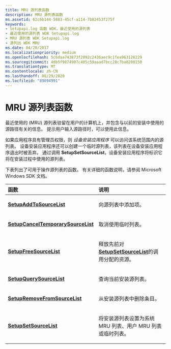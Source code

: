 ```yaml
---
title: MRU 源列表函数
description: MRU 源列表函数
ms.assetid: 62c6b144-5883-45cf-a114-7b82453f275f
keywords:
- Setupapi.log 函数 WDK，最近使用的源列表
- 最近使用的源列表 WDK Setupapi.log
- MRU 源列表 WDK Setupapi.log
- 源列出 WDK MRU
ms.date: 04/20/2017
ms.localizationpriority: medium
ms.openlocfilehash: 5c6daa743873f2092c2436aec9c1fea963126229
ms.sourcegitcommit: 4db5f9874907c405c59aaad7bcc28c7ba8280150
ms.translationtype: MT
ms.contentlocale: zh-CN
ms.lasthandoff: 08/29/2020
ms.locfileid: "89094991"
---
```

# <a name="mru-source-list-functions"></a>MRU 源列表函数





最近使用的 (MRU) 源列表驻留在用户的计算机上，并包含与以前的安装中使用的源路径有关的信息。 提示用户输入源路径时，可以使用此信息。

如果应用程序具有管理员权限，则 *设备安装应用程序* 可以访问该系统范围内的源列表。 设备安装应用程序还可以创建一个临时源列表，该列表在设备安装应用程序退出时被丢弃。 通过调用 **SetupSetSourceList**，设备安装应用程序将标识它将在安装过程中使用的源列表。

下表列出了可用于操作源列表的函数。 有关详细的函数说明，请参阅 Microsoft Windows SDK 文档。

<table>
<colgroup>
<col width="50%" />
<col width="50%" />
</colgroup>
<thead>
<tr class="header">
<th align="left">函数</th>
<th align="left">说明</th>
</tr>
</thead>
<tbody>
<tr class="odd">
<td align="left"><p><a href="https://docs.microsoft.com/windows/desktop/api/setupapi/nf-setupapi-setupaddtosourcelista" data-raw-source="[&lt;strong&gt;SetupAddToSourceList&lt;/strong&gt;](/windows/desktop/api/setupapi/nf-setupapi-setupaddtosourcelista)"><strong>SetupAddToSourceList</strong></a></p></td>
<td align="left"><p>向源列表中添加项。</p></td>
</tr>
<tr class="even">
<td align="left"><p><a href="https://docs.microsoft.com/windows/desktop/api/setupapi/nf-setupapi-setupcanceltemporarysourcelist" data-raw-source="[&lt;strong&gt;SetupCancelTemporarySourceList&lt;/strong&gt;](/windows/desktop/api/setupapi/nf-setupapi-setupcanceltemporarysourcelist)"><strong>SetupCancelTemporarySourceList</strong></a></p></td>
<td align="left"><p>取消使用临时列表。</p></td>
</tr>
<tr class="odd">
<td align="left"><p><a href="https://docs.microsoft.com/windows/desktop/api/setupapi/nf-setupapi-setupfreesourcelista" data-raw-source="[&lt;strong&gt;SetupFreeSourceList&lt;/strong&gt;](/windows/desktop/api/setupapi/nf-setupapi-setupfreesourcelista)"><strong>SetupFreeSourceList</strong></a></p></td>
<td align="left"><p>释放先前对 <a href="https://docs.microsoft.com/windows/desktop/api/setupapi/nf-setupapi-setupsetsourcelista" data-raw-source="[&lt;strong&gt;SetupSetSourceList&lt;/strong&gt;](/windows/desktop/api/setupapi/nf-setupapi-setupsetsourcelista)"><strong>SetupSetSourceList</strong></a>的调用分配的资源。</p></td>
</tr>
<tr class="even">
<td align="left"><p><a href="https://docs.microsoft.com/windows/desktop/api/setupapi/nf-setupapi-setupquerysourcelista" data-raw-source="[&lt;strong&gt;SetupQuerySourceList&lt;/strong&gt;](/windows/desktop/api/setupapi/nf-setupapi-setupquerysourcelista)"><strong>SetupQuerySourceList</strong></a></p></td>
<td align="left"><p>查询当前安装源列表。</p></td>
</tr>
<tr class="odd">
<td align="left"><p><a href="https://docs.microsoft.com/windows/desktop/api/setupapi/nf-setupapi-setupremovefromsourcelista" data-raw-source="[&lt;strong&gt;SetupRemoveFromSourceList&lt;/strong&gt;](/windows/desktop/api/setupapi/nf-setupapi-setupremovefromsourcelista)"><strong>SetupRemoveFromSourceList</strong></a></p></td>
<td align="left"><p>从安装源列表中删除条目。</p></td>
</tr>
<tr class="even">
<td align="left"><p><a href="https://docs.microsoft.com/windows/desktop/api/setupapi/nf-setupapi-setupsetsourcelista" data-raw-source="[&lt;strong&gt;SetupSetSourceList&lt;/strong&gt;](/windows/desktop/api/setupapi/nf-setupapi-setupsetsourcelista)"><strong>SetupSetSourceList</strong></a></p></td>
<td align="left"><p>将安装源列表设置为系统 MRU 列表、用户 MRU 列表或临时列表。</p></td>
</tr>
</tbody>
</table>

 

 

